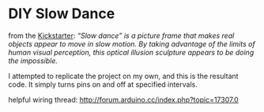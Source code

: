 # DIY Slow Dance

from the [Kickstarter](https://www.kickstarter.com/projects/xercyn/slow-dance-a-frame-that-slows-down-time): *“Slow dance” is a picture frame that makes real objects appear to move in slow motion. By taking advantage of the limits of human visual perception, this optical illusion sculpture appears to be doing the impossible.*

I attempted to replicate the project on my own, and this is the resultant code. It simply turns pins on and off at specified intervals.

helpful wiring thread: http://forum.arduino.cc/index.php?topic=17307.0

